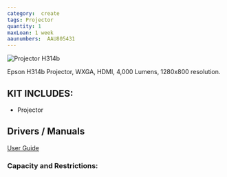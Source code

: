 ```yaml
---
category:  create
tags: Projector
quantity: 1
maxLoan: 1 week
aaunumbers:  AAU805431
---
```

![Projector H314b](https://i.ebayimg.com/images/g/~m8AAOSwnV1oLxRl/s-l500.jpg)

Epson H314b Projector,  WXGA, HDMI, 4,000 Lumens, 1280x800 resolution.
## KIT INCLUDES:
-  Projector

## Drivers / Manuals
[User Guide](https://files.support.epson.com/docid/cpd6/cpd60228.pdf)



### Capacity and Restrictions:
